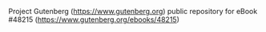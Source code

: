 Project Gutenberg (https://www.gutenberg.org) public repository for eBook #48215 (https://www.gutenberg.org/ebooks/48215)

